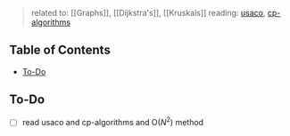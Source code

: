 > related to: [[Graphs]], [[Dijkstra's]], [[Kruskals]]
> reading: [usaco](https://usaco.guide/gold/mst?lang=cpp), [cp-algorithms](https://cp-algorithms.com/graph/mst_prim.html)

## Table of Contents

- [To-Do](#To-Do)

## To-Do

- [ ] read usaco and cp-algorithms and O($N^{2}$) method